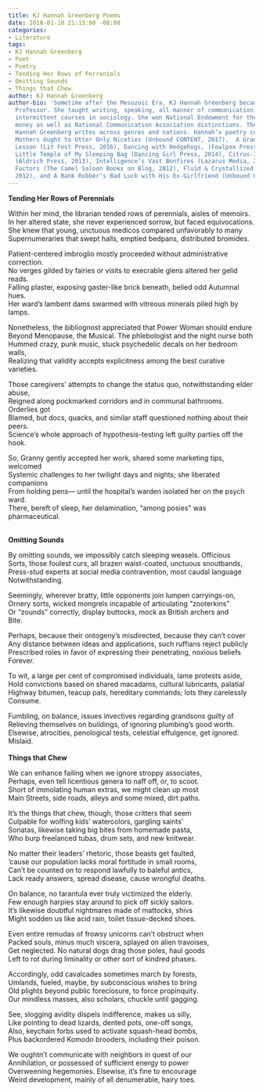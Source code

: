 ```yaml
---
title: KJ Hannah Greenberg Poems
date: 2018-01-10 21:15:00 -08:00
categories:
- Literature
tags:
- KJ Hannah Greenberg
- Poet
- Poetry
- Tending Her Rows of Perrenials
- Omitting Sounds
- Things that Chew
author: KJ Hannah Greenberg
author-bio: 'Sometime after the Mesozoic Era, KJ Hannah Greenberg became a Rhetoric
  Professor. She taught writing, speaking, all manner of communication courses, and
  intermittent courses in sociology. She won National Endowment for the Humanities
  money as well as National Communication Association distinctions. These days, KJ
  Hannah Greenberg writes across genres and nations. Hannah’s poetry collections are:
  Mothers Ought to Utter Only Niceties (Unbound CONTENT, 2017),  A Grand Sociology
  Lesson (Lit Fest Press, 2016), Dancing with Hedgehogs, (Fowlpox Press, 2014), The
  Little Temple of My Sleeping Bag (Dancing Girl Press, 2014), Citrus-Inspired Ceramics
  (Aldrich Press, 2013), Intelligence’s Vast Bonfires (Lazarus Media, 2012), Supernal
  Factors (The Camel Saloon Books on Blog, 2012), Fluid & Crystallized (Fowlpox Press,
  2012), and A Bank Robber’s Bad Luck with His Ex-Girlfriend (Unbound CONTENT, 2011)'
---
```


**Tending Her Rows of Perennials**

Within her mind, the librarian tended rows of perennials, aisles of memoirs.<br>
In her altered state, she never experienced sorrow, but faced equivocations.<br>
She knew that young, unctuous medicos compared unfavorably to many<br>
Supernumeraries that swept halls, emptied bedpans, distributed bromides.

Patient-centered imbroglio mostly proceeded without administrative correction.<br>
No verges gilded by fairies or visits to execrable glens altered her gelid reads.<br>
Falling plaster, exposing gaster-like brick beneath, belied odd Autumnal hues.<br>
Her ward’s lambent dams swarmed with vitreous minerals piled high by lamps.

Nonetheless, the bibliognost appreciated that Power Woman should endure<br>
Beyond Menopause, the Musical. The phlebologist and the night nurse both<br>
Hummed crazy, punk music, stuck psychedelic decals on her bedroom walls,<br>
Realizing that validity accepts explicitness among the best curative varieties.

Those caregivers’ attempts to change the status quo, notwithstanding elder abuse,<br>
Reigned along pockmarked corridors and in communal bathrooms. Orderlies got<br>
Blamed, but docs, quacks, and similar staff questioned nothing about their peers.<br>
Science’s whole approach of hypothesis-testing left guilty parties off the hook.

So, Granny gently accepted her work, shared some marketing tips, welcomed<br>
Systemic challenges to her twilight days and nights; she liberated companions<br>
From holding pens— until the hospital’s warden isolated her on the psych ward.<br>
There, bereft of sleep, her delamination, “among posies” was pharmaceutical.
<br>
<br>

**Omitting Sounds**

By omitting sounds, we impossibly catch sleeping weasels. Officious<br>
Sorts, those foulest curs, all brazen waist-coated, unctuous snoutbands,<br>
Press-stud experts at social media contravention, most caudal language<br>
Notwithstanding.

Seemingly, wherever bratty, little opponents join lumpen carryings-on,<br>
Ornery sorts, wicked mongrels incapable of articulating “zooterkins”<br>
Or “zounds” correctly, display buttocks, mock as British archers and<br>
Bite.

Perhaps, because their ontogeny’s misdirected, because they can’t cover<br>
Any distance between ideas and applications, such ruffians reject publicly<br>
Prescribed roles in favor of expressing their penetrating, noxious beliefs<br>
Forever.

To wit, a large per cent of compromised individuals, lame protests aside,<br>
Hold convictions based on shared macadams, cultural lubricants, palatial<br>
Highway bitumen, teacup pals, hereditary commands; lots they carelessly<br>
Consume.

Fumbling, on balance, issues invectives regarding grandsons guilty of<br>
Relieving themselves on buildings, of ignoring plumbing’s good worth.<br>
Elsewise, atrocities, penological tests, celestial effulgence, get ignored.<br>
Mislaid.
<br>
<br>

**Things that Chew**

We can enhance failing when we ignore stroppy associates,<br>
Perhaps, even tell licentious genera to naff off, or, to scoot.<br>
Short of immolating human extras, we might clean up most<br>
Main Streets, side roads, alleys and some mixed, dirt paths.

It’s the things that chew, though, those critters that seem<br>
Culpable for wolfing kids’ watercolors, gargling saints’<br> 
Sonatas, likewise taking big bites from homemade pasta,<br>
Who burp freelanced tubas, drum sets, and new knitwear.

No matter their leaders’ rhetoric, those beasts get faulted,<br>
‘cause our population lacks moral fortitude in small rooms,<br>
Can’t be counted on to respond lawfully to baleful antics,<br>
Lack ready answers, spread disease, cause wrongful deaths.

On balance, no tarantula ever truly victimized the elderly.<br>
Few enough harpies stay around to pick off sickly sailors.<br>
It’s likewise doubtful nightmares made of mattocks, shivs<br>
Might sodden us like acid rain, toilet tissue-decked shoes.

Even entire remudas of frowsy unicorns can’t obstruct when<br>
Packed souls, minus much viscera, splayed on alien travoises,<br>
Get neglected. No natural dogs drag those poles, haul goods<br>
Left to rot during liminality or other sort of kindred phases.

Accordingly, odd cavalcades sometimes march by forests,<br>
Umlands, fueled, maybe, by subconscious wishes to bring<br>
Old plights beyond public foreclosure, to force propinquity.<br>
Our mindless masses, also scholars, chuckle until gagging.
 
See, slogging avidity dispels indifference, makes us silly,<br>
Like pointing to dead lizards, dented pots, one-off songs,<br>
Also, keychain forbs used to activate squash-head bombs,<br>
Plus backordered Komodo brooders, including their poison.

We oughtn’t communicate with neighbors in quest of our<br>
Annihilation, or possessed of sufficient energy to power<br>
Overweening hegemonies. Elsewise, it’s fine to encourage<br>
Weird development, mainly of all denumerable, hairy toes.<br>
<br>
<br>
